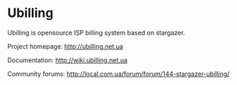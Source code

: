 Ubilling
========

Ubilling is opensource ISP billing system based on stargazer.

Project homepage: http://ubilling.net.ua

Documentation: http://wiki.ubilling.net.ua

Community forums: http://local.com.ua/forum/forum/144-stargazer-ubilling/

